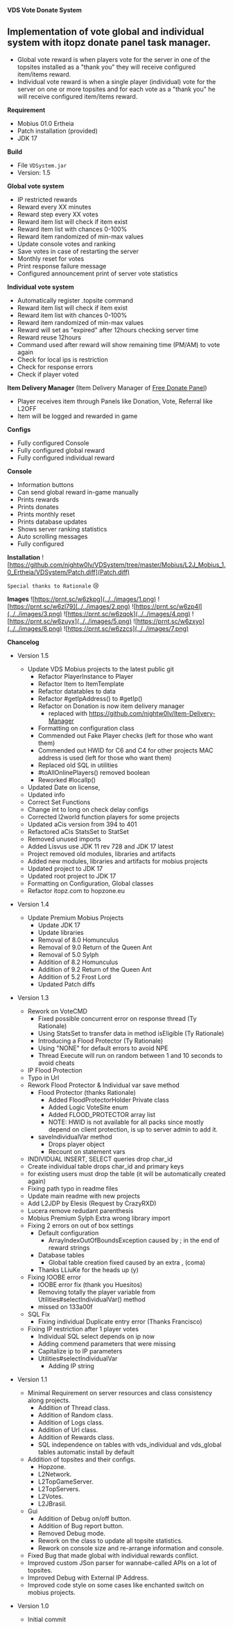**VDS Vote Donate System**

Implementation of vote global and individual system with itopz donate panel task manager.
-
- Global vote reward is when players vote for the server in one of the topsites installed as a "thank you" they will receive configured item/items reward.
- Individual vote reward is when a single player (individual) vote for the server on one or more topsites and for each vote as a "thank you" he will receive configured item/items reward.

**Requirement**
- Mobius 01.0 Ertheia
- Patch installation (provided)
- JDK 17

**Build**
- File ```VDSystem.jar```
- Version: 1.5

**Global vote system**

- IP restricted rewards
- Reward every XX minutes
- Reward step every XX votes
- Reward item list will check if item exist
- Reward item list with chances 0-100%
- Reward item randomized of min-max values
- Update console votes and ranking
- Save votes in case of restarting the server
- Monthly reset for votes
- Print response failure message
- Configured announcement print of server vote statistics

**Individual vote system**

- Automatically register .topsite command
- Reward item list will check if item exist
- Reward item list with chances 0-100%
- Reward item randomized of min-max values
- Reward will set as "expired" after 12hours checking server time
- Reward reuse 12hours
- Command used after reward will show remaining time (PM/AM) to vote again
- Check for local ips is restriction
- Check for response errors
- Check if player voted

**Item Delivery Manager** (Item Delivery Manager of [Free Donate Panel](https://mega.nz/folder/6oxUyaIJ#qQDUXeoXlPvBjbPMDYzu-g))

- Player receives item through Panels like Donation, Vote, Referral like L2OFF
- Item will be logged and rewarded in game

**Configs**

- Fully configured Console
- Fully configured global reward
- Fully configured individual reward

**Console**

- Information buttons
- Can send global reward in-game manually
- Prints rewards
- Prints donates
- Prints monthly reset
- Prints database updates
- Shows server ranking statistics
- Auto scrolling messages
- Fully configured

**Installation**
![https://github.com/nightw0lv/VDSystem/tree/master/Mobius/L2J_Mobius_1.0_Ertheia/VDSystem/Patch.diff](Patch.diff)

```Special thanks to Rationale``` :cry:

**Images**
![https://prnt.sc/w6zkpg](../../images/1.png)
![https://prnt.sc/w6zl79](../../images/2.png)
![https://prnt.sc/w6zp4l](../../images/3.png)
![https://prnt.sc/w6zqok](../../images/4.png)
![https://prnt.sc/w6zuyx](../../images/5.png)
![https://prnt.sc/w6zxyo](../../images/6.png)
![https://prnt.sc/w6zzcs](../../images/7.png)

**Chancelog**

- Version 1.5
  - Update VDS Mobius projects to the latest public git
    - Refactor PlayerInstance to Player
    - Refactor Item to ItemTemplate
    - Refactor datatables to data
    - Refactor #getIpAddress() to #getIp()
    - Refactor on Donation is now item delivery manager
	  - replaced with https://github.com/nightw0lv/Item-Delivery-Manager
    - Formatting on configuration class
    - Commended out Fake Player checks (left for those who want them)
    - Commended out HWID for C6 and C4 for other projects MAC address is used (left for those who want them)
    - Replaced old SQL in utilities
    - #toAllOnlinePlayers() removed boolean
    - Reworked #localIp()
  - Updated Date on license,
  - Updated info
  - Correct Set Functions
  - Change int to long on check delay configs
  - Corrected l2world function players for some projects
  - Updated aCis version from 394 to 401
  - Refactored aCis StatsSet to StatSet
  - Removed unused imports
  - Added Lisvus use JDK 11 rev 728 and JDK 17 latest
  - Project removed old modules, libraries and artifacts
  - Added new modules, libraries and artifacts for mobius projects
  - Updated project to JDK 17
  - Updated root project to JDK 17
  - Formatting on Configuration, Global classes
  - Refactor itopz.com to hopzone.eu

- Version 1.4
  - Update Premium Mobius Projects
    - Update JDK 17
	- Update libraries
	- Removal of 8.0 Homunculus
	- Removal of 9.0 Return of the Queen Ant
	- Removal of 5.0 Sylph
	- Addition of 8.2 Homunculus
	- Addition of 9.2 Return of the Queen Ant
	- Addition of 5.2 Frost Lord
	- Updated Patch diffs

- Version 1.3
  - Rework on VoteCMD
    - Fixed possible concurrent error on response thread (Ty Rationale)
    - Using StatsSet to transfer data in method isEligible (Ty Rationale)
    - Introducing a Flood Protector (Ty Rationale)
    - Using "NONE" for default errors to avoid NPE
    - Thread Execute will run on random between 1 and 10 seconds to avoid cheats
  - IP Flood Protection
  - Typo in Url
  - Rework Flood Protector & Individual var save method
    - Flood Protector (thanks Rationale)
      - Added FloodProtectorHolder Private class
      - Added Logic VoteSite enum
      - Added FLOOD_PROTECTOR array list
      - NOTE: HWID is not available for all packs since mostly depend on client protection, is up to server admin to add it.
    - saveIndividualVar method
      - Drops player object
      - Recount on statement vars
  - INDIVIDUAL INSERT, SELECT queries drop char_id
  - Create individual table drops char_id and primary keys
  - for existing users must drop the table (it will be automatically created again)
  - Fixing path typo in readme files
  - Update main readme with new projects
  - Add L2JDP by Elesis (Request by CrazyRXD)
  - Lucera remove redudant parenthesis
  - Mobius Premium Sylph Extra wrong library import
  - Fixing 2 errors on out of box settings
    - Default configuration
      - ArrayIndexOutOfBoundsException caused by ; in the end of reward strings
    - Database tables
      - Global table creation fixed caused by an extra , (coma)
    - Thanks LLiuKe for the heads up (y)
  - Fixing IOOBE error 
    - IOOBE error fix (thank you Huesitos)
    - Removing totally the player variable from Utilities#selectIndividualVar() method
    - missed on 133a00f
  - SQL Fix
    - Fixing individual Duplicate entry error (Thanks Francisco)
  - Fixing IP restriction after 1 player votes
    - Individual SQL select depends on ip now
    - Adding commend parameters that were missing
    - Capitalize ip to IP parameters
    - Utilities#selectIndividualVar
      - Adding IP string

- Version 1.1
  - Minimal Requirement on server resources and class consistency along projects.
    - Addition of Thread class.
    - Addition of Random class.
    - Addition of Logs class.
    - Addition of Url class.
    - Addition of Rewards class.
    - SQL independence on tables with vds_individual and vds_global tables automatic install by default
  - Addition of topsites and their configs.
    - Hopzone.
    - L2Network.
    - L2TopGameServer.
    - L2TopServers.
    - L2Votes.
    - L2JBrasil.
  - Gui
    - Addition of Debug on/off button.
    - Addition of Bug report button.
    - Removed Debug mode.
    - Rework on the class to update all topsite statistics.
    - Rework on console size and re-arrange information and console.
  - Fixed Bug that made global with individual rewards conflict.
  - Improved custom JSon parser for wannabe-called APIs on a lot of topsites.
  - Improved Debug with External IP Address.
  - Improved code style on some cases like enchanted switch on mobius projects.

- Version 1.0
  - Initial commit






 